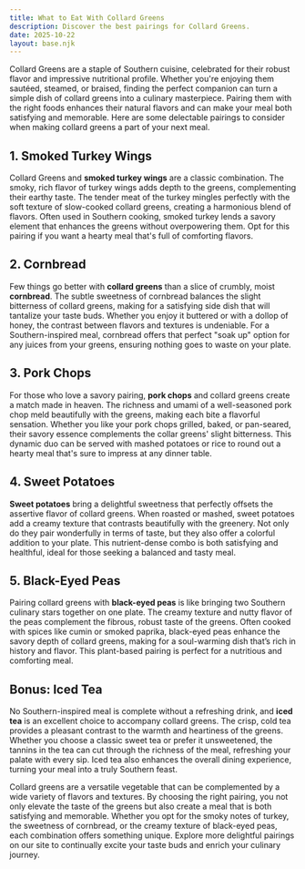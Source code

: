 ```yaml
---
title: What to Eat With Collard Greens
description: Discover the best pairings for Collard Greens.
date: 2025-10-22
layout: base.njk
---
```


Collard Greens are a staple of Southern cuisine, celebrated for their robust flavor and impressive nutritional profile. Whether you're enjoying them sautéed, steamed, or braised, finding the perfect companion can turn a simple dish of collard greens into a culinary masterpiece. Pairing them with the right foods enhances their natural flavors and can make your meal both satisfying and memorable. Here are some delectable pairings to consider when making collard greens a part of your next meal.

## **1. Smoked Turkey Wings**

Collard Greens and **smoked turkey wings** are a classic combination. The smoky, rich flavor of turkey wings adds depth to the greens, complementing their earthy taste. The tender meat of the turkey mingles perfectly with the soft texture of slow-cooked collard greens, creating a harmonious blend of flavors. Often used in Southern cooking, smoked turkey lends a savory element that enhances the greens without overpowering them. Opt for this pairing if you want a hearty meal that's full of comforting flavors.

## **2. Cornbread**

Few things go better with **collard greens** than a slice of crumbly, moist **cornbread**. The subtle sweetness of cornbread balances the slight bitterness of collard greens, making for a satisfying side dish that will tantalize your taste buds. Whether you enjoy it buttered or with a dollop of honey, the contrast between flavors and textures is undeniable. For a Southern-inspired meal, cornbread offers that perfect "soak up" option for any juices from your greens, ensuring nothing goes to waste on your plate.

## **3. Pork Chops**

For those who love a savory pairing, **pork chops** and collard greens create a match made in heaven. The richness and umami of a well-seasoned pork chop meld beautifully with the greens, making each bite a flavorful sensation. Whether you like your pork chops grilled, baked, or pan-seared, their savory essence complements the collar greens' slight bitterness. This dynamic duo can be served with mashed potatoes or rice to round out a hearty meal that's sure to impress at any dinner table.

## **4. Sweet Potatoes**

**Sweet potatoes** bring a delightful sweetness that perfectly offsets the assertive flavor of collard greens. When roasted or mashed, sweet potatoes add a creamy texture that contrasts beautifully with the greenery. Not only do they pair wonderfully in terms of taste, but they also offer a colorful addition to your plate. This nutrient-dense combo is both satisfying and healthful, ideal for those seeking a balanced and tasty meal.

## **5. Black-Eyed Peas**

Pairing collard greens with **black-eyed peas** is like bringing two Southern culinary stars together on one plate. The creamy texture and nutty flavor of the peas complement the fibrous, robust taste of the greens. Often cooked with spices like cumin or smoked paprika, black-eyed peas enhance the savory depth of collard greens, making for a soul-warming dish that’s rich in history and flavor. This plant-based pairing is perfect for a nutritious and comforting meal.

## **Bonus: Iced Tea**

No Southern-inspired meal is complete without a refreshing drink, and **iced tea** is an excellent choice to accompany collard greens. The crisp, cold tea provides a pleasant contrast to the warmth and heartiness of the greens. Whether you choose a classic sweet tea or prefer it unsweetened, the tannins in the tea can cut through the richness of the meal, refreshing your palate with every sip. Iced tea also enhances the overall dining experience, turning your meal into a truly Southern feast.

Collard greens are a versatile vegetable that can be complemented by a wide variety of flavors and textures. By choosing the right pairing, you not only elevate the taste of the greens but also create a meal that is both satisfying and memorable. Whether you opt for the smoky notes of turkey, the sweetness of cornbread, or the creamy texture of black-eyed peas, each combination offers something unique. Explore more delightful pairings on our site to continually excite your taste buds and enrich your culinary journey.